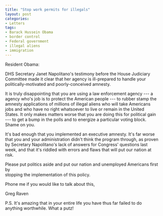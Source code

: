 ```yaml
---
title: "Stop work permits for illegals"
layout: post
categories:
- Letters
tags:
- Barack Hussein Obama
- border control
- Federal government
- illegal aliens
- immigration
---
```


Resident Obama:

DHS Secretary Janet Napolitano's testimony before the House Judiciary Committee made it clear that her agency is ill-prepared to handle your politically-motivated and poorly-conceived amnesty.  
  
It is truly disappointing that you are using a law enforcement agency --- a agency who's job is to protect the American people --- to rubber stamp the amnesty applications of millions of illegal aliens who will take Americans jobs and who have no right whatsoever to live or remain in the United States. It only makes matters worse that you are doing this for political gain --- to get a bump in the polls and to energize a particular voting block. Shame on you.

It's bad enough that you implemented an executive amnesty. It's far worse that you and your administration didn't think the program through, as proven by Secretary Napolitano's lack of answers for Congress' questions last week, and that it's riddled with errors and flaws that will put our nation at risk.

Please put politics aside and put our nation and unemployed Americans first by  
stopping the implementation of this policy.

Phone me if you would like to talk about this,

Greg Raven

P.S. It's amazing that in your entire life you have thus far failed to do anything worthwhile. What a putz!